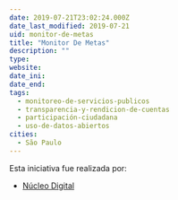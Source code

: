 ```yaml
---
date: 2019-07-21T23:02:24.000Z
date_last_modified: 2019-07-21
uid: monitor-de-metas
title: "Monitor De Metas"
description: ""
type: 
website: 
date_ini: 
date_end: 
tags:
  - monitoreo-de-servicios-publicos
  - transparencia-y-rendicion-de-cuentas
  - participación-ciudadana
  - uso-de-datos-abiertos
cities: 
  - São Paulo
---
```


Esta iniciativa fue realizada por:

- [Núcleo Digital](/i/nucleo-digital.html)
